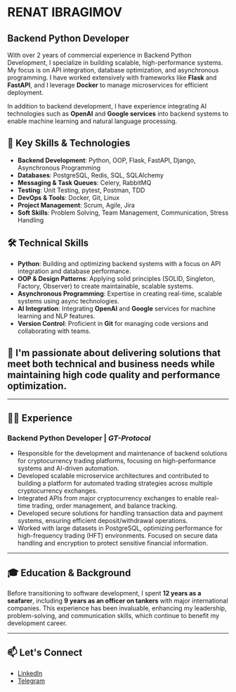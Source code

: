# RENAT IBRAGIMOV

## Backend Python Developer

With over 2 years of commercial experience in Backend Python Development, I specialize in building scalable, high-performance systems. My focus is on API integration, database optimization, and asynchronous programming. I have worked extensively with frameworks like **Flask** and **FastAPI**, and I leverage **Docker** to manage microservices for efficient deployment. 

In addition to backend development, I have experience integrating AI technologies such as **OpenAI** and **Google services** into backend systems to enable machine learning and natural language processing.

## 🔑 Key Skills & Technologies

- **Backend Development**: Python, OOP, Flask, FastAPI, Django, Asynchronous Programming
- **Databases**: PostgreSQL, Redis, SQL, SQLAlchemy
- **Messaging & Task Queues**: Celery, RabbitMQ
- **Testing**: Unit Testing, pytest, Postman, TDD
- **DevOps & Tools**: Docker, Git, Linux
- **Project Management**: Scrum, Agile, Jira
- **Soft Skills**: Problem Solving, Team Management, Communication, Stress Handling

## 🛠️ Technical Skills

- **Python**: Building and optimizing backend systems with a focus on API integration and database performance.
- **OOP & Design Patterns**: Applying solid principles (SOLID, Singleton, Factory, Observer) to create maintainable, scalable systems.
- **Asynchronous Programming**: Expertise in creating real-time, scalable systems using async technologies.
- **AI Integration**: Integrating **OpenAI** and **Google** services for machine learning and NLP features.
- **Version Control**: Proficient in **Git** for managing code versions and collaborating with teams.

## 🌱 I'm passionate about delivering solutions that meet both technical and business needs while maintaining high code quality and performance optimization.

---

## 👨‍💻 Experience

### Backend Python Developer | *GT-Protocol*
- Responsible for the development and maintenance of backend solutions for cryptocurrency trading platforms, focusing on high-performance systems and AI-driven automation. 
- Developed scalable microservice architectures and contributed to building a platform for automated trading strategies across multiple cryptocurrency exchanges.
- Integrated APIs from major cryptocurrency exchanges to enable real-time trading, order management, and balance tracking. 
- Developed secure solutions for handling transaction data and payment systems, ensuring efficient deposit/withdrawal operations.
- Worked with large datasets in PostgreSQL, optimizing performance for high-frequency trading (HFT) environments. Focused on secure data handling and encryption to protect sensitive financial information.
  
---

## 🎓 Education & Background

Before transitioning to software development, I spent **12 years as a seafarer**, including **9 years as an officer on tankers** with major international companies. This experience has been invaluable, enhancing my leadership, problem-solving, and communication skills, which continue to benefit my development career.

---

## 📫 Let's Connect

- [LinkedIn](https://www.linkedin.com/in/renat-ibragimov-dev/) 
- [Telegram](https://t.me/renat_ibragimov) 

